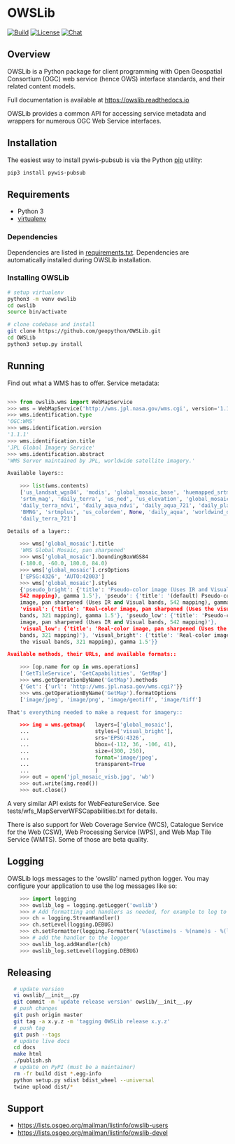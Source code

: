 # OWSLib

[![Build](https://github.com/geopython/OWSLib/workflows/main.yml/badge.svg)](https://github.com/geopython/OWSLib/actions)
[![License](https://img.shields.io/github/license/geopython/OWSLib.svg)](https://github.com/geopython/OWSLib/blob/master/LICENSE)
[![Chat](https://badges.gitter.im/geopython/OWSLib.svg)](https://app.gitter.im/#/room/#geopython_owslib:gitter.im)

## Overview

OWSLib is a Python package for client programming with Open Geospatial
Consortium (OGC) web service (hence OWS) interface standards, and their
related content models.

Full documentation is available at https://owslib.readthedocs.io

OWSLib provides a common API for accessing service metadata and wrappers for
numerous OGC Web Service interfaces.

## Installation

The easiest way to install pywis-pubsub is via the Python [pip](https://pip.pypa.io)
utility:

```bash
pip3 install pywis-pubsub
```

## Requirements

- Python 3
- [virtualenv](https://virtualenv.pypa.io)

### Dependencies

Dependencies are listed in [requirements.txt](requirements.txt). Dependencies
are automatically installed during OWSLib installation.

### Installing OWSLib

```bash
# setup virtualenv
python3 -m venv owslib
cd owslib
source bin/activate

# clone codebase and install
git clone https://github.com/geopython/OWSLib.git
cd OWSLib
python3 setup.py install
```

## Running

Find out what a WMS has to offer. Service metadata:

```python

>>> from owslib.wms import WebMapService
>>> wms = WebMapService('http://wms.jpl.nasa.gov/wms.cgi', version='1.1.1')
>>> wms.identification.type
'OGC:WMS'
>>> wms.identification.version
'1.1.1'
>>> wms.identification.title
'JPL Global Imagery Service'
>>> wms.identification.abstract
'WMS Server maintained by JPL, worldwide satellite imagery.'

Available layers::

    >>> list(wms.contents)
    ['us_landsat_wgs84', 'modis', 'global_mosaic_base', 'huemapped_srtm',
    'srtm_mag', 'daily_terra', 'us_ned', 'us_elevation', 'global_mosaic',
    'daily_terra_ndvi', 'daily_aqua_ndvi', 'daily_aqua_721', 'daily_planet',
    'BMNG', 'srtmplus', 'us_colordem', None, 'daily_aqua', 'worldwind_dem',
    'daily_terra_721']

Details of a layer::

    >>> wms['global_mosaic'].title
    'WMS Global Mosaic, pan sharpened'
    >>> wms['global_mosaic'].boundingBoxWGS84
    (-180.0, -60.0, 180.0, 84.0)
    >>> wms['global_mosaic'].crsOptions
    ['EPSG:4326', 'AUTO:42003']
    >>> wms['global_mosaic'].styles
    {'pseudo_bright': {'title': 'Pseudo-color image (Uses IR and Visual bands,
    542 mapping), gamma 1.5'}, 'pseudo': {'title': '(default) Pseudo-color
    image, pan sharpened (Uses IR and Visual bands, 542 mapping), gamma 1.5'},
    'visual': {'title': 'Real-color image, pan sharpened (Uses the visual
    bands, 321 mapping), gamma 1.5'}, 'pseudo_low': {'title': 'Pseudo-color
    image, pan sharpened (Uses IR and Visual bands, 542 mapping)'},
    'visual_low': {'title': 'Real-color image, pan sharpened (Uses the visual
    bands, 321 mapping)'}, 'visual_bright': {'title': 'Real-color image (Uses
    the visual bands, 321 mapping), gamma 1.5'}}

Available methods, their URLs, and available formats::

    >>> [op.name for op in wms.operations]
    ['GetTileService', 'GetCapabilities', 'GetMap']
    >>> wms.getOperationByName('GetMap').methods
    {'Get': {'url': 'http://wms.jpl.nasa.gov/wms.cgi?'}}
    >>> wms.getOperationByName('GetMap').formatOptions
    ['image/jpeg', 'image/png', 'image/geotiff', 'image/tiff']

That's everything needed to make a request for imagery::

    >>> img = wms.getmap(   layers=['global_mosaic'],
    ...                     styles=['visual_bright'],
    ...                     srs='EPSG:4326',
    ...                     bbox=(-112, 36, -106, 41),
    ...                     size=(300, 250),
    ...                     format='image/jpeg',
    ...                     transparent=True
    ...                     )
    >>> out = open('jpl_mosaic_visb.jpg', 'wb')
    >>> out.write(img.read())
    >>> out.close()
```

A very similar API exists for WebFeatureService. See
tests/wfs_MapServerWFSCapabilities.txt for details.

There is also support for Web Coverage Service (WCS), Catalogue
Service for the Web (CSW), Web Processing Service (WPS), and Web
Map Tile Service (WMTS). Some of those are beta quality.


Logging
-------
OWSLib logs messages to the 'owslib' named python logger. You may
configure your application to use the log messages like so:

```python
    >>> import logging
    >>> owslib_log = logging.getLogger('owslib')
    >>> # Add formatting and handlers as needed, for example to log to the console
    >>> ch = logging.StreamHandler()
    >>> ch.setLevel(logging.DEBUG)
    >>> ch.setFormatter(logging.Formatter('%(asctime)s - %(name)s - %(levelname)s - %(message)s'))
    >>> # add the handler to the logger
    >>> owslib_log.addHandler(ch)
    >>> owslib_log.setLevel(logging.DEBUG)
```

Releasing
---------

```bash
  # update version
  vi owslib/__init__.py
  git commit -m 'update release version' owslib/__init__.py
  # push changes
  git push origin master
  git tag -a x.y.z -m 'tagging OWSLib release x.y.z'
  # push tag
  git push --tags
  # update live docs
  cd docs
  make html
  ./publish.sh
  # update on PyPI (must be a maintainer)
  rm -fr build dist *.egg-info
  python setup.py sdist bdist_wheel --universal
  twine upload dist/*
```

Support
-------

- https://lists.osgeo.org/mailman/listinfo/owslib-users
- https://lists.osgeo.org/mailman/listinfo/owslib-devel
